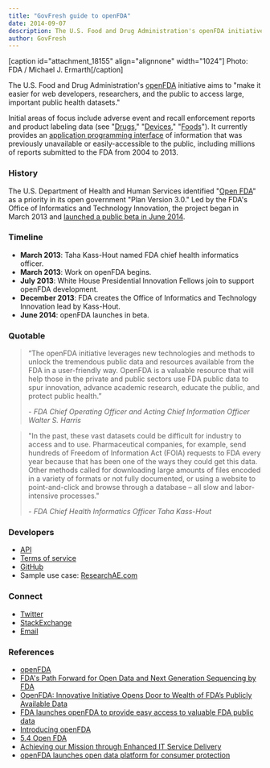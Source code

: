 ```yaml
---
title: "GovFresh guide to openFDA"
date: 2014-09-07
description: The U.S. Food and Drug Administration's openFDA initiative aims to "make it easier for web developers, researchers, and the public to access large, important public health datasets."
author: GovFresh
---
```


[caption id="attachment_18155" align="alignnone" width="1024"] Photo: FDA / Michael J. Ermarth[/caption]

The U.S. Food and Drug Administration's <a href="https://open.fda.gov/">openFDA</a> initiative aims to "make it easier for web developers, researchers, and the public to access large, important public health datasets."

Initial areas of focus include adverse event and recall enforcement reports and product labeling data (see "<a href="https://open.fda.gov/drug/event/">Drugs</a>," "<a href="https://open.fda.gov/device/event/">Devices</a>," "<a href="https://open.fda.gov/food/enforcement/">Foods</a>"). It currently provides an <a href="https://open.fda.gov/api/reference/">application programming interface</a> of information that was previously unavailable or easily-accessible to the public, including millions of reports submitted to the FDA from 2004 to 2013.

<h3>History</h3>

The U.S. Department of Health and Human Services identified "<a href="http://www.hhs.gov/open/plan/planv3/openfda.html">Open FDA</a>" as a priority in its open government "Plan Version 3.0." Led by the FDA's Office of Informatics and Technology Innovation, the project began in March 2013 and <a href="http://www.fda.gov/newsevents/newsroom/pressannouncements/ucm399335.htm">launched a public beta in June 2014</a>.

<h3>Timeline</h3>

<ul>
	<li><strong>March 2013</strong>: Taha Kass-Hout named FDA chief health informatics officer.</li>
	<li><strong>March 2013</strong>: Work on openFDA begins.</li>
	<li><strong>July 2013</strong>: White House Presidential Innovation Fellows join to support openFDA development.</li>
	<li><strong>December 2013</strong>: FDA creates the Office of Informatics and Technology Innovation lead by Kass-Hout.</li>
	<li><strong>June 2014</strong>: openFDA launches in beta.</li>
</ul>

<h3>Quotable</h3>

<blockquote>“The openFDA initiative leverages new technologies and methods to unlock the tremendous public data and resources available from the FDA in a user-friendly way. OpenFDA is a valuable resource that will help those in the private and public sectors use FDA public data to spur innovation, advance academic research, educate the public, and protect public health.”

<em>- FDA Chief Operating Officer and Acting Chief Information Officer Walter S. Harris</em>
</blockquote>

<blockquote>"In the past, these vast datasets could be difficult for industry to access and to use. Pharmaceutical companies, for example, send hundreds of Freedom of Information Act (FOIA) requests to FDA every year because that has been one of the ways they could get this data. Other methods called for downloading large amounts of files encoded in a variety of formats or not fully documented, or using a website to point-and-click and browse through a database – all slow and labor-intensive processes."

<em>- FDA Chief Health Informatics Officer Taha Kass-Hout</em>
</blockquote>

<h3>Developers</h3>

<ul>
	<li><a href="https://open.fda.gov/api/reference/">API</a></li>
	<li><a href="https://open.fda.gov/terms/">Terms of service</a></li>
	<li><a href="https://github.com/fda">GitHub</a></li>
	<li>Sample use case: <a href="http://www.researchae.com/">ResearchAE.com</a></li>
</ul>

<h3>Connect</h3>

<ul>
	<li><a href="https://twitter.com/openfda">Twitter</a></li>
	<li><a href="http://opendata.stackexchange.com/search?q=openFDA">StackExchange</a></li>
	<li><a href="mailto:open@fda.hhs.gov">Email</a></li>
</ul>

<h3>References</h3>

<ul>
	<li><a href="http://open.fda.gov">openFDA</a></li>
	<li><a href="https://speakerdeck.com/fda/fdas-path-forward-for-open-data-and-next-generation-sequencing">FDA's Path Forward for Open Data and Next Generation Sequencing by FDA</a></li>
	<li><a href="http://blogs.fda.gov/fdavoice/index.php/2014/06/openfda-innovative-initiative-opens-door-to-wealth-of-fdas-publicly-available-data/">OpenFDA: Innovative Initiative Opens Door to Wealth of FDA’s Publicly Available Data</a></li>
	<li><a href="http://www.fda.gov/newsevents/newsroom/pressannouncements/ucm399335.htm">FDA launches openFDA to provide easy access to valuable FDA public data</a></li>
	<li><a href="https://open.fda.gov/update/introducing-openfda/">Introducing openFDA</a></li>
	<li><a href="http://www.hhs.gov/open/plan/planv3/openfda.html">5.4 Open FDA</a></li>
	<li><a href="http://blogs.fda.gov/fdavoice/index.php/2014/07/achieving-our-mission-through-enhanced-it-service-delivery/">Achieving our Mission through Enhanced IT Service Delivery</a></li>
	<li><a href="http://www.techrepublic.com/article/openfda-launches-open-data-platform-for-consumer-protection/">openFDA launches open data platform for consumer protection</a></li>
</ul>
